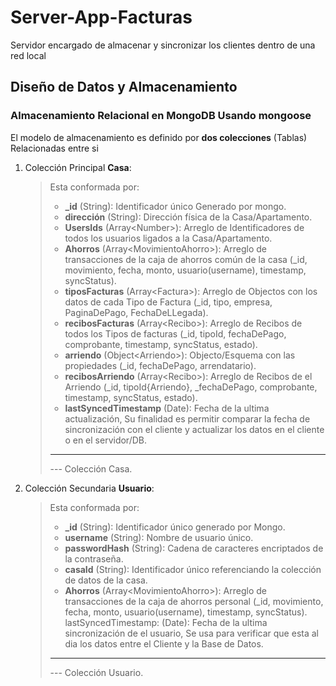 # Server-App-Facturas
Servidor encargado de almacenar y sincronizar los clientes dentro de una red local 

## Diseño de Datos y Almacenamiento

### Almacenamiento Relacional en MongoDB Usando mongoose

El modelo de almacenamiento es definido por **dos colecciones** (Tablas) Relacionadas entre si

1. Colección Principal **Casa**:
    > Esta conformada por:
    >
    > - **_id** (String): Identificador único Generado por mongo.
    > - **dirección** (String): Dirección física de la Casa/Apartamento.
    > - **UsersIds** (Array\<Number>): Arreglo de Identificadores de todos los usuarios ligados a la Casa/Apartamento.
    > - **Ahorros** (Array\<MovimientoAhorro>): Arreglo de transacciones de la caja de ahorros común de la casa (_id, movimiento, fecha, monto, usuario(username), timestamp, syncStatus).
    > - **tiposFacturas** (Array\<Factura>): Arreglo de Objectos con los datos de cada Tipo de Factura (_id, tipo, empresa, PaginaDePago, FechaDeLLegada).
    > - **recibosFacturas** (Array\<Recibo>): Arreglo de Recibos de todos los Tipos de facturas (_id, tipoId, fechaDePago, comprobante, timestamp, syncStatus, estado).
    > - **arriendo** (Object\<Arriendo>): Objecto/Esquema con las propiedades (_id, fechaDePago, arrendatario).
    > - **recibosArriendo** (Array\<Recibo>): Arreglo de Recibos de el Arriendo (_id, tipoId{Arriendo}, _fechaDePago, comprobante, timestamp, syncStatus, estado).
    > - **lastSyncedTimestamp** (Date): Fecha de la ultima actualización, Su finalidad es permitir comparar la fecha de sincronización con el cliente y actualizar los datos en el cliente o en el servidor/DB.
    > ---
    > --- Colección Casa.
2. Colección Secundaria **Usuario**:
    > Esta conformada por:
    >
    > - **_id** (String): Identificador único generado por Mongo.
    > - **username** (String): Nombre de usuario único.
    > - **passwordHash** (String): Cadena de caracteres encriptados de la contraseña.
    > - **casaId** (String): Identificador único referenciando la colección de datos de la casa.
    > - **Ahorros** (Array\<MovimientoAhorro>): Arreglo de transacciones de la caja de ahorros personal (_id, movimiento, fecha, monto, usuario(username), timestamp, syncStatus).
    > lastSyncedTimestamp: (Date): Fecha de la ultima sincronización de el usuario, Se usa para verificar que esta al dia los datos entre el Cliente y la Base de Datos.
    > ---
    > --- Colección Usuario.
        